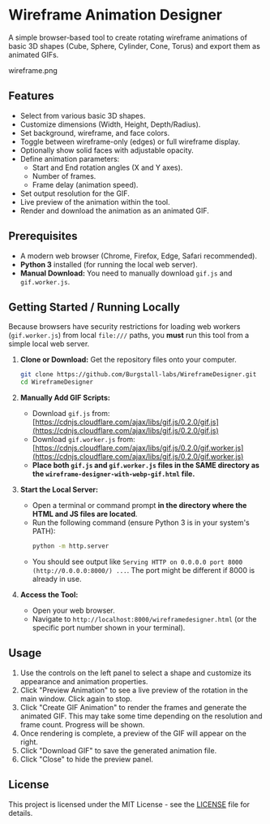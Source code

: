 # Wireframe Animation Designer

A simple browser-based tool to create rotating wireframe animations of basic 3D shapes (Cube, Sphere, Cylinder, Cone, Torus) and export them as animated GIFs.

wireframe.png

## Features

*   Select from various basic 3D shapes.
*   Customize dimensions (Width, Height, Depth/Radius).
*   Set background, wireframe, and face colors.
*   Toggle between wireframe-only (edges) or full wireframe display.
*   Optionally show solid faces with adjustable opacity.
*   Define animation parameters:
    *   Start and End rotation angles (X and Y axes).
    *   Number of frames.
    *   Frame delay (animation speed).
*   Set output resolution for the GIF.
*   Live preview of the animation within the tool.
*   Render and download the animation as an animated GIF.

## Prerequisites

*   A modern web browser (Chrome, Firefox, Edge, Safari recommended).
*   **Python 3** installed (for running the local web server).
*   **Manual Download:** You need to manually download `gif.js` and `gif.worker.js`.

## Getting Started / Running Locally

Because browsers have security restrictions for loading web workers (`gif.worker.js`) from local `file:///` paths, you **must** run this tool from a simple local web server.

1.  **Clone or Download:** Get the repository files onto your computer.
    ```bash
    git clone https://github.com/Burgstall-labs/WireframeDesigner.git
    cd WireframeDesigner
    ```

2.  **Manually Add GIF Scripts:**
    *   Download `gif.js` from: [https://cdnjs.cloudflare.com/ajax/libs/gif.js/0.2.0/gif.js](https://cdnjs.cloudflare.com/ajax/libs/gif.js/0.2.0/gif.js)
    *   Download `gif.worker.js` from: [https://cdnjs.cloudflare.com/ajax/libs/gif.js/0.2.0/gif.worker.js](https://cdnjs.cloudflare.com/ajax/libs/gif.js/0.2.0/gif.worker.js)
    *   **Place both `gif.js` and `gif.worker.js` files in the SAME directory as the `wireframe-designer-with-webp-gif.html` file.**

3.  **Start the Local Server:**
    *   Open a terminal or command prompt **in the directory where the HTML and JS files are located**.
    *   Run the following command (ensure Python 3 is in your system's PATH):
        ```bash
        python -m http.server
        ```
    *   You should see output like `Serving HTTP on 0.0.0.0 port 8000 (http://0.0.0.0:8000/) ...`. The port might be different if 8000 is already in use.

4.  **Access the Tool:**
    *   Open your web browser.
    *   Navigate to `http://localhost:8000/wireframedesigner.html` (or the specific port number shown in your terminal).

## Usage

1.  Use the controls on the left panel to select a shape and customize its appearance and animation properties.
2.  Click "Preview Animation" to see a live preview of the rotation in the main window. Click again to stop.
3.  Click "Create GIF Animation" to render the frames and generate the animated GIF. This may take some time depending on the resolution and frame count. Progress will be shown.
4.  Once rendering is complete, a preview of the GIF will appear on the right.
5.  Click "Download GIF" to save the generated animation file.
6.  Click "Close" to hide the preview panel.

## License

This project is licensed under the MIT License - see the [LICENSE](LICENSE) file for details.
